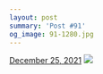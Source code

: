 ```yaml
---
layout: post
summary: 'Post #91'
og_image: 91-1280.jpg
---
```


<p>
  <time>
    <a href="/91">December 25, 2021</a>
  </time>
  <a href="/91">
    <img src="{{ site.assets_url }}/91-640.jpg" srcset="{{ site.assets_url }}/91-320.jpg 320w, {{ site.assets_url }}/91-640.jpg 640w, {{ site.assets_url }}/91-960.jpg 960w, {{ site.assets_url }}/91-1280.jpg 1280w" sizes="(min-width: 700px) 50vw, calc(100vw - 2rem)" />
  </a>
</p>
